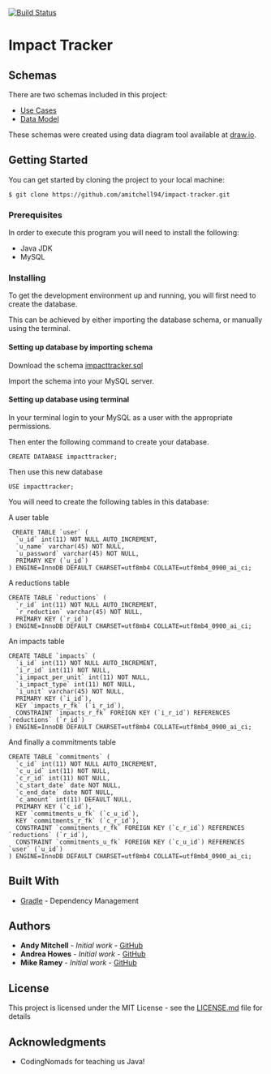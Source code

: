 [![Build Status](https://travis-ci.org/amitchell94/impact-tracker.svg?branch=master)](https://travis-ci.org/amitchell94/impact-tracker)
# Impact Tracker

## Schemas
There are two schemas included in this project:
* [Use Cases](diagrams/UseCase/ImpactTrackerUserCaseDiagram.png)
* [Data Model](diagrams/data_model/impact_tracker_schema.png)

These schemas were created using data diagram tool available at [draw.io](http://www.draw.io/).

## Getting Started

You can get started by cloning the project to your local machine:
```
$ git clone https://github.com/amitchell94/impact-tracker.git
```

### Prerequisites

In order to execute this program you will need to install the following:
* Java JDK
* MySQL

### Installing
To get the development environment up and running, you will first need to create the database.

This can be achieved by either importing the database schema, or manually using the terminal.
#### Setting up database by importing schema
Download the schema [impacttracker.sql](/database/impacttracker.sql)

Import the schema into your MySQL server.

#### Setting up database using terminal

In your terminal login to your MySQL as a user with the appropriate permissions.

Then enter the following command to create your database.
```
CREATE DATABASE impacttracker;
```
Then use this new database
```
USE impacttracker;
```

You will need to create the following tables in this database:

A user table

```
 CREATE TABLE `user` (
  `u_id` int(11) NOT NULL AUTO_INCREMENT,
  `u_name` varchar(45) NOT NULL,
  `u_password` varchar(45) NOT NULL,
  PRIMARY KEY (`u_id`)
) ENGINE=InnoDB DEFAULT CHARSET=utf8mb4 COLLATE=utf8mb4_0900_ai_ci;

```

A reductions table

```
CREATE TABLE `reductions` (
  `r_id` int(11) NOT NULL AUTO_INCREMENT,
  `r_reduction` varchar(45) NOT NULL,
  PRIMARY KEY (`r_id`)
) ENGINE=InnoDB DEFAULT CHARSET=utf8mb4 COLLATE=utf8mb4_0900_ai_ci;

```
An impacts table

```
CREATE TABLE `impacts` (
  `i_id` int(11) NOT NULL AUTO_INCREMENT,
  `i_r_id` int(11) NOT NULL,
  `i_impact_per_unit` int(11) NOT NULL,
  `i_impact_type` int(11) NOT NULL,
  `i_unit` varchar(45) NOT NULL,
  PRIMARY KEY (`i_id`),
  KEY `impacts_r_fk` (`i_r_id`),
  CONSTRAINT `impacts_r_fk` FOREIGN KEY (`i_r_id`) REFERENCES `reductions` (`r_id`)
) ENGINE=InnoDB DEFAULT CHARSET=utf8mb4 COLLATE=utf8mb4_0900_ai_ci;

```
And finally a commitments table

```
CREATE TABLE `commitments` (
  `c_id` int(11) NOT NULL AUTO_INCREMENT,
  `c_u_id` int(11) NOT NULL,
  `c_r_id` int(11) NOT NULL,
  `c_start_date` date NOT NULL,
  `c_end_date` date NOT NULL,
  `c_amount` int(11) DEFAULT NULL,
  PRIMARY KEY (`c_id`),
  KEY `commitments_u_fk` (`c_u_id`),
  KEY `commitments_r_fk` (`c_r_id`),
  CONSTRAINT `commitments_r_fk` FOREIGN KEY (`c_r_id`) REFERENCES `reductions` (`r_id`),
  CONSTRAINT `commitments_u_fk` FOREIGN KEY (`c_u_id`) REFERENCES `user` (`u_id`)
) ENGINE=InnoDB DEFAULT CHARSET=utf8mb4 COLLATE=utf8mb4_0900_ai_ci;

```

## Built With

* [Gradle](https://gradle.org/) - Dependency Management

## Authors

* **Andy Mitchell** - *Initial work* - [GitHub](https://github.com/amitchell94)
* **Andrea Howes** - *Initial work* - [GitHub](https://github.com/ashcreek)
* **Mike Ramey** - *Initial work* - [GitHub](https://github.com/mikram5)

## License

This project is licensed under the MIT License - see the [LICENSE.md](LICENSE.md) file for details

## Acknowledgments

* CodingNomads for teaching us Java!
